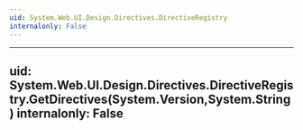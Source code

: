 ```yaml
---
uid: System.Web.UI.Design.Directives.DirectiveRegistry
internalonly: False
---
```


---
uid: System.Web.UI.Design.Directives.DirectiveRegistry.GetDirectives(System.Version,System.String)
internalonly: False
---
